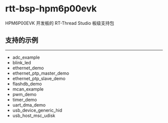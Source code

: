 # rtt-bsp-hpm6p00evk

HPM6P00EVK 开发板的 RT-Thread Studio 板级支持包

## 支持的示例
***
- adc_example
- blink_led
- ethernet_demo
- ethernet_ptp_master_demo
- ethernet_ptp_slave_demo
- flashdb_demo
- mcan_example
- pwm_demo
- timer_demo
- uart_dma_demo
- usb_device_generic_hid
- usb_host_msc_udisk